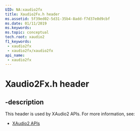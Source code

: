```yaml
---
UID: NA:xaudio2fx
title: Xaudio2Fx.h header
ms.assetid: 5f39ed02-5d31-35b4-8add-f7d37e0d9cbf
ms.date: 01/11/2019
ms.keywords: 
ms.topic: conceptual
tech.root: xaudio2
f1_keywords:
 - xaudio2fx
 - xaudio2fx/xaudio2fx
api_name:
 - xaudio2fx
---
```


# Xaudio2Fx.h header


## -description

This header is used by XAudio2 APIs. For more information, see:

- [XAudio2 APIs](../_xaudio2/index.md)

